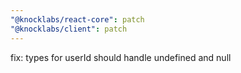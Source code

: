 ```yaml
---
"@knocklabs/react-core": patch
"@knocklabs/client": patch
---
```


fix: types for userId should handle undefined and null
